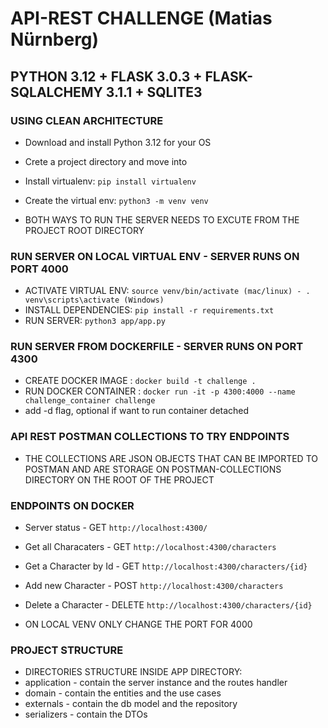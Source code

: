 # API-REST CHALLENGE (Matias Nürnberg)
## PYTHON 3.12 + FLASK 3.0.3 + FLASK-SQLALCHEMY 3.1.1 + SQLITE3
### USING CLEAN ARCHITECTURE

- Download and install Python 3.12 for your OS
- Crete a project directory and move into
- Install virtualenv: `pip install virtualenv`
- Create the virtual env: `python3 -m venv venv`



- BOTH WAYS TO RUN THE SERVER NEEDS TO EXCUTE FROM THE PROJECT ROOT DIRECTORY

### RUN SERVER ON LOCAL VIRTUAL ENV - SERVER RUNS ON PORT 4000

- ACTIVATE VIRTUAL ENV: `source venv/bin/activate (mac/linux) - . venv\scripts\activate (Windows)`
- INSTALL DEPENDENCIES: `pip install -r requirements.txt`
- RUN SERVER: `python3 app/app.py`
 

### RUN SERVER FROM DOCKERFILE - SERVER RUNS ON PORT 4300

- CREATE DOCKER IMAGE : `docker build -t challenge .`
- RUN DOCKER CONTAINER : `docker run -it -p 4300:4000 --name challenge_container challenge`
- add -d flag, optional if want to run container detached

### API REST POSTMAN COLLECTIONS TO TRY ENDPOINTS 
- THE COLLECTIONS ARE JSON OBJECTS THAT CAN BE IMPORTED TO POSTMAN AND ARE STORAGE ON POSTMAN-COLLECTIONS DIRECTORY ON THE ROOT OF THE PROJECT

### ENDPOINTS ON DOCKER
- Server status - GET `http://localhost:4300/`
- Get all Characaters - GET `http://localhost:4300/characters`
- Get a Character by Id  - GET `http://localhost:4300/characters/{id}`
- Add new Character - POST `http://localhost:4300/characters`
- Delete a Character - DELETE `http://localhost:4300/characters/{id}`

- ON LOCAL VENV ONLY CHANGE THE PORT FOR 4000

### PROJECT STRUCTURE
- DIRECTORIES STRUCTURE INSIDE APP DIRECTORY:
- application - contain the server instance and the routes handler
- domain - contain the entities and the use cases
- externals - contain the db model and the repository 
- serializers - contain the DTOs 



